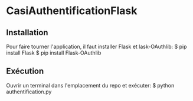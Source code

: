 # CasiAuthentificationFlask

## Installation
Pour faire tourner l'application, il faut installer Flask et lask-OAuthlib:
  $ pip install Flask
  $ pip install Flask-OAuthlib

## Exécution
Ouvrir un terminal dans l'emplacement du repo et exécuter:
  $ python authentification.py
